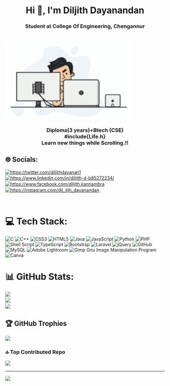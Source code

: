 
<h1 align="center">Hi 👋, I'm Diljith Dayanandan</h1>
<h3 align="center">Student at College Of Engineering, Chengannur</h3><br>
<img align="center" src="https://github.com/diljithmon170/diljithmon170/blob/main/programmer.gif" width="400" alt="pic">
<h3 align="center">Diploma(3 years)+Btech (CSE)<br>#include{Life.h}<br>Learn new things while Scrolling.!!</h3>


## 🌐 Socials:


<p align="left">
<a href="https://twitter.com/https://twitter.com/diljithdayanan1" target="blank"><img align="center" src="https://raw.githubusercontent.com/rahuldkjain/github-profile-readme-generator/master/src/images/icons/Social/twitter.svg" alt="https://twitter.com/diljithdayanan1" height="30" width="40" /></a>
<a href="https://linkedin.com/in/https://www.linkedin.com/in/diljith-d-b85272234/" target="blank"><img align="center" src="https://raw.githubusercontent.com/rahuldkjain/github-profile-readme-generator/master/src/images/icons/Social/linked-in-alt.svg" alt="https://www.linkedin.com/in/diljith-d-b85272234/" height="30" width="40" /></a>
<a href="https://fb.com/https://www.facebook.com/diljith.kannambra" target="blank"><img align="center" src="https://raw.githubusercontent.com/rahuldkjain/github-profile-readme-generator/master/src/images/icons/Social/facebook.svg" alt="https://www.facebook.com/diljith.kannambra" height="30" width="40" /></a>
<a href="https://instagram.com/https://instagram.com/dil_jith_dayanandan" target="blank"><img align="center" src="https://raw.githubusercontent.com/rahuldkjain/github-profile-readme-generator/master/src/images/icons/Social/instagram.svg" alt="https://instagram.com/dil_jith_dayanandan" height="30" width="40" /></a>
</p>
<br>

# 💻 Tech Stack:
![C](https://img.shields.io/badge/c-%2300599C.svg?style=for-the-badge&logo=c&logoColor=white) ![C++](https://img.shields.io/badge/c++-%2300599C.svg?style=for-the-badge&logo=c%2B%2B&logoColor=white) ![CSS3](https://img.shields.io/badge/css3-%231572B6.svg?style=for-the-badge&logo=css3&logoColor=white) ![HTML5](https://img.shields.io/badge/html5-%23E34F26.svg?style=for-the-badge&logo=html5&logoColor=white) ![Java](https://img.shields.io/badge/java-%23ED8B00.svg?style=for-the-badge&logo=java&logoColor=white) ![JavaScript](https://img.shields.io/badge/javascript-%23323330.svg?style=for-the-badge&logo=javascript&logoColor=%23F7DF1E) ![Python](https://img.shields.io/badge/python-3670A0?style=for-the-badge&logo=python&logoColor=ffdd54) ![PHP](https://img.shields.io/badge/php-%23777BB4.svg?style=for-the-badge&logo=php&logoColor=white) ![Shell Script](https://img.shields.io/badge/shell_script-%23121011.svg?style=for-the-badge&logo=gnu-bash&logoColor=white) ![TypeScript](https://img.shields.io/badge/typescript-%23007ACC.svg?style=for-the-badge&logo=typescript&logoColor=white) ![Bootstrap](https://img.shields.io/badge/bootstrap-%23563D7C.svg?style=for-the-badge&logo=bootstrap&logoColor=white) ![Laravel](https://img.shields.io/badge/laravel-%23FF2D20.svg?style=for-the-badge&logo=laravel&logoColor=white) ![jQuery](https://img.shields.io/badge/jquery-%230769AD.svg?style=for-the-badge&logo=jquery&logoColor=white) ![GitHub](https://img.shields.io/badge/GitHub-%23121011.svg?style=for-the-badge&logo=github&logoColor=white) ![MySQL](https://img.shields.io/badge/mysql-%2300f.svg?style=for-the-badge&logo=mysql&logoColor=white) ![Adobe Lightroom](https://img.shields.io/badge/Adobe%20Lightroom-31A8FF.svg?style=for-the-badge&logo=Adobe%20Lightroom&logoColor=white) ![Gimp Gnu Image Manipulation Program](https://img.shields.io/badge/Gimp-657D8B?style=for-the-badge&logo=gimp&logoColor=FFFFFF) ![Canva](https://img.shields.io/badge/Canva-%2300C4CC.svg?style=for-the-badge&logo=Canva&logoColor=white)
<br>

# 📊 GitHub Stats:
![](https://github-readme-stats.vercel.app/api?username=diljithmon170&theme=default&hide_border=false&include_all_commits=false&count_private=false)<br/>
![](https://github-readme-streak-stats.herokuapp.com/?user=diljithmon170&theme=default&hide_border=false)<br/>
![](https://github-readme-stats.vercel.app/api/top-langs/?username=diljithmon170&theme=default&hide_border=false&include_all_commits=false&count_private=false&layout=compact)

## 🏆 GitHub Trophies
![](https://github-profile-trophy.vercel.app/?username=diljithmon170&theme=nord&no-frame=false&no-bg=true&margin-w=4)



### 🔝 Top Contributed Repo
![](https://github-contributor-stats.vercel.app/api?username=diljithmon170&limit=5&theme=dark&combine_all_yearly_contributions=true)

---
[![](https://visitcount.itsvg.in/api?id=diljithmon170&icon=0&color=0)](https://visitcount.itsvg.in)

<!-- Proudly created with GPRM ( https://gprm.itsvg.in ) -->
